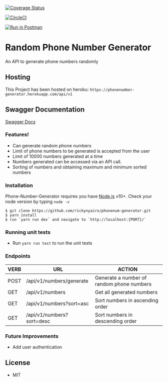 [![Coverage Status](https://coveralls.io/repos/github/rickynyairo/phonenum-generator/badge.svg?branch=develop)](https://coveralls.io/github/rickynyairo/phonenum-generator?branch=develop)

[![CircleCI](https://circleci.com/gh/rickynyairo/phonenum-generator.svg?style=svg)](https://circleci.com/gh/rickynyairo/phonenum-generator)

[![Run in Postman](https://run.pstmn.io/button.svg)](https://app.getpostman.com/run-collection/b7238391b81aabbd45c5#?env%5BHeroku-phonenumber%5D=W3sia2V5IjoiVVJMIiwidmFsdWUiOiJodHRwczovL3Bob25lbnVtYmVyLWdlbmVyYXRvci5oZXJva3VhcHAuY29tIiwiZW5hYmxlZCI6dHJ1ZX1d)

# Random Phone Number Generator
An API to generate phone numbers randomly

## Hosting

This Project has been hosted on heroku:
`https://phonenumber-generator.herokuapp.com/api/v1`

## Swagger Documentation

[Swagger Docs](https://phonenumber-generator.herokuapp.com/api-docs)

### Features!

- Can generate random phone numbers
- Limit of phone numbers to be generated is accepted from the user
- Limit of 10000 numbers generated at a time
- Numbers generated can be accessed via an API call.
- Sorting of numbers and obtaining maximum and minimum sorted numbers

### Installation

Phone-Number-Generator requires you have [Node.js](https://nodejs.org/) v10+. Check your node version by typing `node -v`

```
$ git clone https://github.com/rickynyairo/phonenum-generator.git
$ yarn install
$ run `yarn run dev` and navigate to `http://localhost:{PORT}/`
```

### Running unit tests

- Run `yarn run test` to run the unit tests

### Endpoints

| VERB   | URL                                | ACTION                                     |
| ------ | ---------------------------------- | ------------------------------------------ |
| POST   | /api/v1/numbers/generate           | Generate a number of random phone numbers  |
| GET    | /api/v1/numbers                    | Get all generated numbers                  |
| GET    | /api/v1/numbers?sort=asc           | Sort numbers in ascending order            |
| GET    | /api/v1/numbers?sort=desc          | Sort numbers in descending order           |

### Future Improvements

- Add user authentication

## License

- MIT
